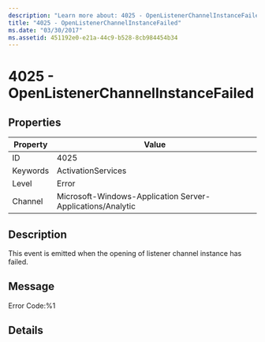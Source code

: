 ```yaml
---
description: "Learn more about: 4025 - OpenListenerChannelInstanceFailed"
title: "4025 - OpenListenerChannelInstanceFailed"
ms.date: "03/30/2017"
ms.assetid: 451192e0-e21a-44c9-b528-8cb984454b34
---
```

# 4025 - OpenListenerChannelInstanceFailed

## Properties

| Property | Value |
| - | - |
|ID|4025|  
|Keywords|ActivationServices|  
|Level|Error|  
|Channel|Microsoft-Windows-Application Server-Applications/Analytic|  
  
## Description  

 This event is emitted when the opening of listener channel instance has failed.  
  
## Message  

 Error Code:%1  
  
## Details
